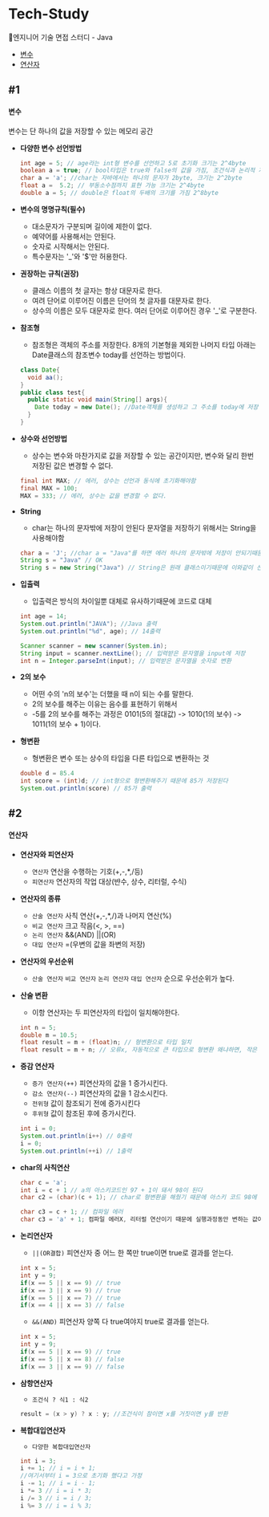 # Tech-Study
📂엔지니어 기술 면접 스터디 - Java
- [변수](#1)
- [연산자](#2)

## #1
#### 변수

변수는 단 하나의 값을 저장할 수 있는 메모리 공간

- **다양한 변수 선언방법**
  ```Java
  int age = 5; // age라는 int형 변수를 선언하고 5로 초기화 크기는 2^4byte
  boolean a = true; // bool타입은 true와 false의 값을 가짐, 조건식과 논리적 계산에 사용
  char a = 'a'; //char는 자바에서는 하나의 문자가 2byte, 크기는 2^2byte 
  float a =  5.2; // 부동소수점까지 표현 가능 크기는 2^4byte
  double a = 5; // double은 float의 두배의 크기를 가짐 2^8byte
  ```
- **변수의 명명규칙(필수)**
  - 대소문자가 구분되며 길이에 제한이 없다.
  - 예약어를 사용해서는 안된다.
  - 숫자로 시작해서는 안된다.
  - 특수문자는 '_'와 '$'만 허용한다. 
 
- **권장하는 규칙(권장)**
  - 클래스 이름의 첫 글자는 항상 대문자로 한다.
  - 여려 단어로 이루어진 이름은 단어의 첫 글자를 대문자로 한다.
  - 상수의 이름은 모두 대문자로 한다. 여러 단어로 이루어진 경우 '_'로 구분한다.
 
- **참조형**
  - 참조형은 객체의 주소를 저장한다. 8개의 기본형을 제외한 나머지 타입 아래는 Date클래스의 참조변수 today를 선언하는 방법이다.
  ```Java
  class Date{
    void aa();
  }
  public class test{
    public static void main(String[] args){
      Date today = new Date(); //Date객체를 생성하고 그 주소를 today에 저장
    }
  }
  ```
- **상수와 선언방법**
  - 상수는 변수와 마찬가지로 값을 저장할 수 있는 공간이지만, 변수와 달리 한번 저장된 값은 변경할 수 없다.
 
   ```Java
  final int MAX; // 에러, 상수는 선언과 동식에 초기화해야함
  final MAX = 100;
  MAX = 333; // 에러, 상수는 값을 변경할 수 없다.
  ```
  
- **String**
  - char는 하나의 문자밖에 저장이 안된다 문자열을 저장하기 위해서는 String을 사용해야함
  ```Java
  char a = 'J'; //char a = "Java"를 하면 에러 하나의 문자밖에 저장이 안되기때문에
  String s = "Java" // OK
  String s = new String("Java") // String은 원래 클래스이기때문에 이와같이 선언해야하나 특별히 위에 방식도 허용
  ```

- **입출력**
  - 입출력은 방식의 차이일뿐 대체로 유사하기때문에 코드로 대체
  ```Java
  int age = 14;
  System.out.println("JAVA"); //Java 출력
  System.out.println("%d", age); // 14출력
  
  Scanner scanner = new scanner(System.in);
  String input = scanner.nextLine(); // 입력받은 문자열을 input에 저장
  int n = Integer.parseInt(input); // 입력받은 문자열을 숫자로 변환
  ```
- **2의 보수**
  - 어떤 수의 'n의 보수'는 더했을 때 n이 되는 수를 말한다.
  - 2의 보수를 해주는 이유는 음수를 표현하기 위해서
  - -5를 2의 보수를 해주는 과정은 0101(5의 절대값)  -> 1010(1의 보수)  -> 1011(1의 보수 + 1)이다.

- **형변환**
  - 형변환은 변수 또는 상수의 타입을 다른 타입으로 변환하는 것
  ```Java
  double d = 85.4
  int score = (int)d; // int형으로 형변환해주기 때문에 85가 저장된다
  System.out.println(score) // 85가 출력
  ```
 
 ## #2
#### 연산자

- **연산자와 피연산자**
  - `연산자` 연산을 수행하는 기호(+,-,*,/등)
  - `피연산자` 연산자의 작업 대상(뱐수, 상수, 리터럴, 수식) 

- **연산자의 종류**
  - `산술 연산자` 사칙 연산(+,-,*,/)과 나머지 연산(%)
  - `비교 연산자` 크고 작음(<, >, ==)
  - `논리 연산자` &&(AND) ||(OR)
  - `대입 연산자` =(우변의 값을 좌변의 저장)
 
- **연산자의 우선순위**
  - `산술 연산자` `비교 연산자` `논리 연산자` `대입 연산자` 순으로 우선순위가 높다.   
  
- **산술 변환**
  - 이항 연산자는 두 피연산자의 타입이 일치해야한다.
  ```Java
  int n = 5;
  double m = 10.5;
  float result = m + (float)n; // 형변환으로 타입 일치
  float result = m + n; // 오류x, 자동적으로 큰 타입으로 형변환 왜냐하면, 작은 타입으로 형변환 할 시 10.5가 10이 되면서 손실이 발생
  ``` 
- **증감 연산자**
  - `증가 연산자(++)` 피연산자의 값을 1 증가시킨다.
  - `감소 연산자(--)` 피연산자의 값을 1 감소시킨다. 
  - `전위형` 값이 참조되기 전에 증가시킨다
  - `후위형` 값이 참조된 후에 증가시킨다.
  ```Java
  int i = 0;
  System.out.println(i++) // 0출력
  i = 0;
  System.out.println(++i) // 1출력
  ```
- **char의 사칙연산**
  ```Java
  char c = 'a';
  int i = c + 1 // a의 아스키코드인 97 + 1이 돼서 98이 된다
  char c2 = (char)(c + 1); // char로 형변환을 해줬기 때문에 아스키 코드 98에 해당하는 b가 나온다.
  
  char c3 = c + 1; // 컴파일 에러
  char c3 = 'a' + 1; 컴파일 에러X, 리터럴 연산이기 때문에 실행과정동안 변하는 값이 아니기 때문에
  ```
- **논리연산자**
  - `||(OR결합)` 피연산자 중 어느 한 쪽만 true이면 true로 결과를 얻는다.
  ```Java
  int x = 5;
  int y = 9;
  if(x == 5 || x == 9) // true
  if(x == 3 || x == 9) // true
  if(x == 5 || x == 7) // true
  if(x == 4 || x == 3) // false
  ```
  - `&&(AND)` 피연산자 양쪽 다 true여야지 true로 결과를 얻는다.
  ```Java
  int x = 5;
  int y = 9;
  if(x == 5 || x == 9) // true
  if(x == 5 || x == 8) // false
  if(x == 3 || x == 9) // false
  ```

- **삼항연산자**
  - `조건식 ? 식1 : 식2`
  ```Java
  result = (x > y) ? x : y; //조건식이 참이면 x를 거짓이면 y를 반환
  ```
- **복합대입연산자**
  - `다양한 복합대입연산자`
  ```Java
  int i = 3;
  i += 1; // i = i + 1;
  //여기서부터 i = 3으로 초기화 했다고 가정
  i -= 1; // i = i - 1;
  i *= 3 // i = i * 3;
  i /= 3 // i = i / 3;
  i %= 3 // i = i % 3;
  ```
